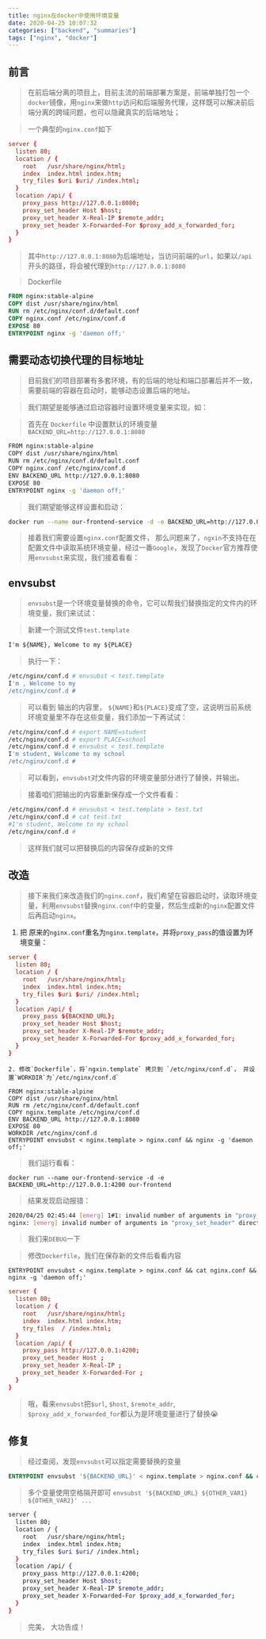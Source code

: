 ```yaml
---
title: nginx在docker中使用环境变量
date: 2020-04-25 10:07:32
categories: ["backend", "summaries"]
tags: ["nginx", "docker"]
---
```


## 前言

> 在前后端分离的项目上，目前主流的前端部署方案是，前端单独打包一个`docker`镜像，用`nginx`来做`http`访问和后端服务代理，这样既可以解决前后端分离的跨域问题，也可以隐藏真实的后端地址；

> 一个典型的`nginx.conf`如下

```conf
server {
  listen 80;
  location / {
    root   /usr/share/nginx/html;
    index  index.html index.htm;
    try_files $uri $uri/ /index.html;
  }
  location /api/ {
    proxy_pass http://127.0.0.1:8080;
    proxy_set_header Host $host;
    proxy_set_header X-Real-IP $remote_addr;
    proxy_set_header X-Forwarded-For $proxy_add_x_forwarded_for;
  }
}

```

> 其中`http://127.0.0.1:8080`为后端地址，当访问前端的`url`，如果以`/api`开头的路径，将会被代理到`http://127.0.0.1:8080`

<!-- more -->

> Dockerfile

```dockerfile
FROM nginx:stable-alpine
COPY dist /usr/share/nginx/html
RUN rm /etc/nginx/conf.d/default.conf
COPY nginx.conf /etc/nginx/conf.d
EXPOSE 80
ENTRYPOINT nginx -g 'daemon off;'

```



## 需要动态切换代理的目标地址

> 目前我们的项目部署有多套环境，有的后端的地址和端口部署后并不一致，需要前端的容器在启动时，能够动态设置后端的地址。

> 我们期望是能够通过启动容器时设置环境变量来实现，如：

> 首先在 `Dockerfile` 中设置默认的环境变量 `BACKEND_URL=http://127.0.0.1:8080`

```bash
FROM nginx:stable-alpine
COPY dist /usr/share/nginx/html
RUN rm /etc/nginx/conf.d/default.conf
COPY nginx.conf /etc/nginx/conf.d
ENV BACKEND_URL http://127.0.0.1:8080
EXPOSE 80
ENTRYPOINT nginx -g 'daemon off;'
```

> 我们期望能够这样设置和启动：

```bash
docker run --name our-frontend-service -d -e BACKEND_URL=http://127.0.0.1:4200 our-frontend
```

> 接着我们需要设置`nginx.conf`配置文件， 那么问题来了，`ngxin`不支持在在配置文件中读取系统环境变量，经过一番`Google`，发现了`Docker`官方推荐使用`envsubst`来实现，我们接着看看：

## envsubst

> `envsubst`是一个环境变量替换的命令，它可以帮我们替换指定的文件内的环境变量，我们来试试：

> 新建一个测试文件`test.template`

```txt
I'm ${NAME}, Welcome to my ${PLACE}
```

> 执行一下：

```bash
/etc/nginx/conf.d # envsubst < test.template
I'm , Welcome to my
/etc/nginx/conf.d #
```

> 可以看到 输出的内容里， `${NAME}`和`${PLACE}`变成了空，这说明当前系统环境变量里不存在这些变量，我们添加一下再试试：

```bash
/etc/nginx/conf.d # export NAME=student
/etc/nginx/conf.d # export PLACE=school
/etc/nginx/conf.d # envsubst < test.template
I'm student, Welcome to my school
/etc/nginx/conf.d #

```

> 可以看到，`envsubst`对文件内容的环境变量部分进行了替换，并输出。

> 接着咱们把输出的内容重新保存成一个文件看看：

```bash
/etc/nginx/conf.d # envsubst < test.template > test.txt
/etc/nginx/conf.d # cat test.txt
#I'm student, Welcome to my school
/etc/nginx/conf.d #
```

> 这样我们就可以把替换后的内容保存成新的文件

## 改造

> 接下来我们来改造我们的`nginx.conf`，我们希望在容器启动时，读取环境变量，利用`envsubst`替换`nginx.conf`中的变量，然后生成新的`nginx`配置文件后再启动`nginx`。

1. 把 原来的`nginx.conf`重名为`nginx.template`，并将`proxy_pass`的值设置为环境变量：

```conf
server {
  listen 80;
  location / {
    root   /usr/share/nginx/html;
    index  index.html index.htm;
    try_files $uri $uri/ /index.html;
  }
  location /api/ {
    proxy_pass ${BACKEND_URL};
    proxy_set_header Host $host;
    proxy_set_header X-Real-IP $remote_addr;
    proxy_set_header X-Forwarded-For $proxy_add_x_forwarded_for;
  }
}
```

	2. 修改`Dockerfile`，将`ngxin.template` 拷贝到 `/etc/nginx/conf.d`， 并设置`WORKDIR`为`/etc/nginx/conf.d`

```dock
FROM nginx:stable-alpine
COPY dist /usr/share/nginx/html
RUN rm /etc/nginx/conf.d/default.conf
COPY nginx.template /etc/nginx/conf.d
ENV BACKEND_URL http://127.0.0.1:8080
EXPOSE 80
WORKDIR /etc/nginx/conf.d
ENTRYPOINT envsubst < nginx.template > nginx.conf && nginx -g 'daemon off;'

```

> 我们运行看看：

```
docker run --name our-frontend-service -d -e BACKEND_URL=http://127.0.0.1:4200 our-frontend
```

> 结果发现启动报错：

```bash
2020/04/25 02:45:44 [emerg] 1#1: invalid number of arguments in "proxy_set_header" directive in /etc/nginx/conf.d/nginx.conf:24
nginx: [emerg] invalid number of arguments in "proxy_set_header" directive in /etc/nginx/conf.d/nginx.conf:24
```

> 我们来`DEBUG`一下

> 修改`Dockerfile`，我们在保存新的文件后看看内容

```doc
ENTRYPOINT envsubst < nginx.template > nginx.conf && cat nginx.conf && nginx -g 'daemon off;'
```

```conf
server {
  listen 80;
  location / {
    root   /usr/share/nginx/html;
    index  index.html index.htm;
    try_files  / /index.html;
  }
  location /api/ {
    proxy_pass http://127.0.0.1:4200;
    proxy_set_header Host ;
    proxy_set_header X-Real-IP ;
    proxy_set_header X-Forwarded-For ;
  }
}
```

> 哦，看来`envsubst`把`$url`, `$host`, `$remote_addr`, `$proxy_add_x_forwarded_for`都认为是环境变量进行了替换😭

## 修复

> 经过查阅，发现`envsubst`可以指定需要替换的变量

```dockerfile
ENTRYPOINT envsubst '${BACKEND_URL}' < nginx.template > nginx.conf && cat nginx.conf && nginx -g 'daemon off;'
```

> 多个变量使用空格隔开即可 `envsubst '${BACKEND_URL} ${OTHER_VAR1} ${OTHER_VAR2}' ...`

```bash
server {
  listen 80;
  location / {
    root   /usr/share/nginx/html;
    index  index.html index.htm;
    try_files $uri $uri/ /index.html;
  }
  location /api/ {
    proxy_pass http://127.0.0.1:4200;
    proxy_set_header Host $host;
    proxy_set_header X-Real-IP $remote_addr;
    proxy_set_header X-Forwarded-For $proxy_add_x_forwarded_for;
  }
}
```

> 完美， 大功告成！